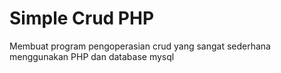 # Simple Crud PHP
Membuat program pengoperasian crud yang sangat sederhana menggunakan PHP dan database mysql
